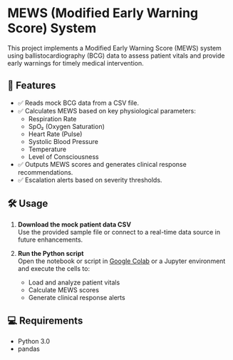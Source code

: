 # MEWS (Modified Early Warning Score) System

This project implements a Modified Early Warning Score (MEWS) system using ballistocardiography (BCG) data to assess patient vitals and provide early warnings for timely medical intervention.

## 🚀 Features

- ✅ Reads mock BCG data from a CSV file.
- ✅ Calculates MEWS based on key physiological parameters:
  - Respiration Rate
  - SpO₂ (Oxygen Saturation)
  - Heart Rate (Pulse)
  - Systolic Blood Pressure
  - Temperature
  - Level of Consciousness
- ✅ Outputs MEWS scores and generates clinical response recommendations.
- ✅ Escalation alerts based on severity thresholds.

## 🛠 Usage

1. **Download the mock patient data CSV**  
   Use the provided sample file or connect to a real-time data source in future enhancements.

2. **Run the Python script**  
   Open the notebook or script in [Google Colab](https://colab.research.google.com/) or a Jupyter environment and execute the cells to:
   - Load and analyze patient vitals
   - Calculate MEWS scores
   - Generate clinical response alerts

## 💻 Requirements

- Python 3.0
- pandas
